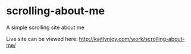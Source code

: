 # scrolling-about-me
A simple scrolling site about me

Live site can be viewed here: http://kaitlynjoy.com/work/scrolling-about-me/
